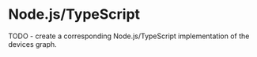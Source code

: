 # Node.js/TypeScript

TODO - create a corresponding Node.js/TypeScript implementation of the devices graph.
